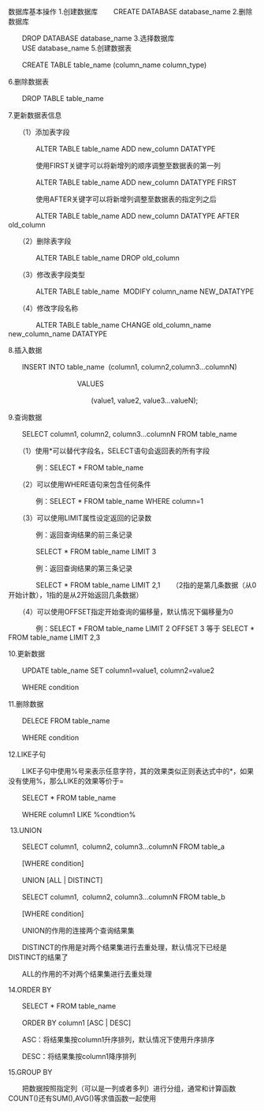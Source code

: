 数据库基本操作
1.创建数据库
　　CREATE DATABASE database_name
2.删除数据库

　　DROP DATABASE database_name
3.选择数据库
　　USE database_name
5.创建数据表

　　CREATE TABLE table_name (column_name column_type)

6.删除数据表

　　DROP TABLE table_name

7.更新数据表信息

　　（1）添加表字段

　　　　ALTER TABLE table_name ADD new_column DATATYPE

　　　　使用FIRST关键字可以将新增列的顺序调整至数据表的第一列

　　　　ALTER TABLE table_name ADD new_column DATATYPE FIRST

　　　　使用AFTER关键字可以将新增列调整至数据表的指定列之后

　　　　ALTER TABLE table_name ADD new_column DATATYPE AFTER old_column

　　（2）删除表字段

　　　　ALTER TABLE table_name DROP old_column

　　（3）修改表字段类型

　　　　ALTER TABLE table_name  MODIFY column_name NEW_DATATYPE

　　（4）修改字段名称

　　　　ALTER TABLE table_name CHANGE old_column_name new_column_name DATATYPE

8.插入数据

　　INSERT INTO table_name  (column1, column2,column3...columnN)

　　　　　　　　　　VALUES

　　　　　　　　　　　　(value1, value2, value3...valueN);

9.查询数据

　　SELECT column1, column2, column3...columnN FROM table_name

　　（1）使用*可以替代字段名，SELECT语句会返回表的所有字段

　　　　例：SELECT * FROM table_name

　　（2）可以使用WHERE语句来包含任何条件

　　　　例：SELECT * FROM table_name WHERE column=1

　　（3）可以使用LIMIT属性设定返回的记录数

　　　　例：返回查询结果的前三条记录

　　　　SELECT * FROM table_name LIMIT 3

　　　　例：返回查询结果的第三条记录

　　　　SELECT * FROM table_name LIMIT 2,1      （2指的是第几条数据（从0开始计数），1指的是从2开始返回几条数据）

　　（4）可以使用OFFSET指定开始查询的偏移量，默认情况下偏移量为0

　　　　例：SELECT * FROM table_name LIMIT 2 OFFSET 3 等于 SELECT * FROM table_name LIMIT 2,3

10.更新数据

　　UPDATE table_name SET column1=value1, column2=value2

　　WHERE condition

11.删除数据

　　DELECE FROM table_name

　　WHERE condition

12.LIKE子句

　　LIKE子句中使用%号来表示任意字符，其的效果类似正则表达式中的*，如果没有使用%，那么LIKE的效果等价于=

　　SELECT * FROM table_name

　　WHERE column1 LIKE %condtion%

 13.UNION

　　SELECT column1,  column2, column3...columnN FROM table_a

　　[WHERE condition]

　　UNION [ALL | DISTINCT]

　　SELECT column1,  column2, column3...columnN FROM table_b

　　[WHERE condition]

　　UNION的作用的连接两个查询结果集

　　DISTINCT的作用是对两个结果集进行去重处理，默认情况下已经是DISTINCT的结果了

　　ALL的作用的不对两个结果集进行去重处理

14.ORDER BY

　　SELECT * FROM table_name

　　ORDER BY column1 [ASC | DESC]

　　ASC：将结果集按column1升序排列，默认情况下使用升序排序

　　DESC：将结果集按column1降序排列

15.GROUP BY

　　把数据按照指定列（可以是一列或者多列）进行分组，通常和计算函数COUNT()还有SUM(),AVG()等求值函数一起使用